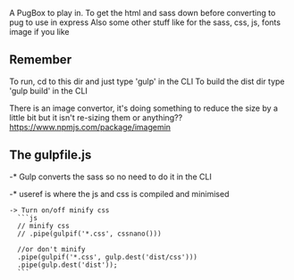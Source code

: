 
A PugBox to play in. To get the html and sass down before converting to pug to use in express
Also some other stuff like for the sass, css, js, fonts image if you like

Remember
----------
To run, cd to this dir and just type 'gulp' in the CLI
To build the dist dir type  'gulp build' in the CLI

There is an image convertor, it's doing something to reduce the size by a little bit but it isn't re-sizing them or anything??
https://www.npmjs.com/package/imagemin

The gulpfile.js
----------------
-* Gulp converts the sass so no need to do it in the CLI

-* useref is where the js and css is compiled and minimised

    -> Turn on/off minify css
      ```js
      // minify css
      // .pipe(gulpif('*.css', cssnano()))

      //or don't minify
      .pipe(gulpif('*.css', gulp.dest('dist/css')))
      .pipe(gulp.dest('dist'));
      ```
